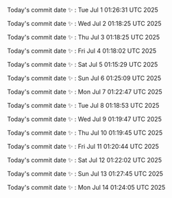Today's commit date ✨ : Tue Jul 1 01:26:31 UTC 2025 

Today's commit date ✨ : Wed Jul 2 01:18:25 UTC 2025 

Today's commit date ✨ : Thu Jul 3 01:18:25 UTC 2025 

Today's commit date ✨ : Fri Jul 4 01:18:02 UTC 2025 

Today's commit date ✨ : Sat Jul 5 01:15:29 UTC 2025 

Today's commit date ✨ : Sun Jul 6 01:25:09 UTC 2025 

Today's commit date ✨ : Mon Jul 7 01:22:47 UTC 2025 

Today's commit date ✨ : Tue Jul 8 01:18:53 UTC 2025 

Today's commit date ✨ : Wed Jul 9 01:19:47 UTC 2025 

Today's commit date ✨ : Thu Jul 10 01:19:45 UTC 2025 

Today's commit date ✨ : Fri Jul 11 01:20:44 UTC 2025 

Today's commit date ✨ : Sat Jul 12 01:22:02 UTC 2025 

Today's commit date ✨ : Sun Jul 13 01:27:45 UTC 2025 

Today's commit date ✨ : Mon Jul 14 01:24:05 UTC 2025 

